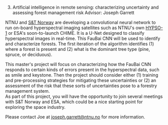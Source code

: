 3. Artificial intelligence in remote sensing: characterizing uncertainty and assessing forest management risk 
Advisor: Joseph Garrett

NTNU and [S&T Norway](https://stcorp.no/) are developing a convolutional neural network to run on-board hyperspectral imaging satellites such as NTNU's own [HYPSO-1](https://www.ntnu.edu/web/smallsat/ntnu-smallsat-lab) or ESA's soon-to-launch CHIME. It is a U-Net designed to classify hyperspectral images in real-time. This FauBai CNN will be used to identify and characterize forests. The first iteration of the algorithm identifies (1) where a forest is present and (2) what is the dominant tree type (pine, spruce, or deciduous). 

This master's project will focus on characterizing how the FauBai CNN responds to certain kinds of errors present in the hyperspectral data, such as smile and keystone. Then the project should consider either (1) training and pre-processing strategies for mitigating these uncertainties or (2) an assessment of the risk that these sorts of uncertainties pose to a forestry management system.  
As part of this project, you will have the opportunity to join several meetings with S&T Norway and ESA, which could be a nice starting point for exploring the space industry. 

Please contact Joe at joseph.garrett@ntnu.no for more information. 
